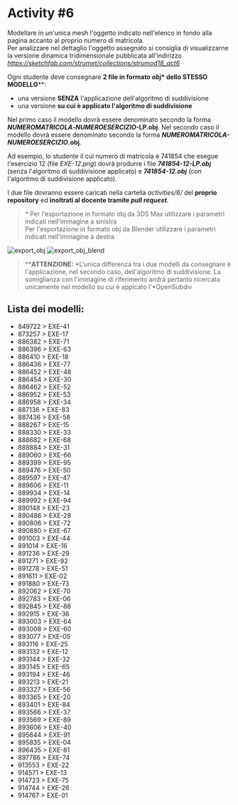 # Activity #6

Modellare in un'unica mesh l'oggetto indicato nell'elenco in fondo alla pagina 
accanto al proprio numero di matricola.   
Per analizzare nel dettaglio l'oggetto assegnato si consiglia di 
visualizzarne la versione dinamica tridimensionale pubblicata
all'indirizzo *https://sketchfab.com/strumet/collections/strumod18_act6*

Ogni studente deve consegnare **2 file in formato _obj_\* dello STESSO 
MODELLO**\*\*:

- una versione **SENZA** l'applicazione dell'algoritmo di suddivisione
- una versione **su cui è applicato l'algoritmo di suddivisione**

Nel primo caso il modello dovrà essere denominato secondo la forma 
**_NUMEROMATRICOLA_-_NUMEROESERCIZIO_-LP.obj**.
Nel secondo caso il modello dovrà essere denominato secondo la forma 
**_NUMEROMATRICOLA-NUMEROESERCIZIO_.obj**.

Ad esempio, lo studente il cui numero di matricola è 741854 che esegue 
l'esercizio 12 (file *EXE-12.png*) dovrà produrre i file 
_**741854-12-LP.obj**_ (senza l'algoritmo di suddivisione applicato) e 
_**741854-12.obj**_ (con l'algoritmo di suddivisione applicato).

I due file dovranno essere caricati nella cartella *activities/6/* del 
**proprio repository** ed **inoltrati al docente tramite _pull request_**.

> \* Per l'esportazione in formato obj da 3DS Max utilizzare i parametri 
indicati nell'immagine a sinistra   
Per l'esportazione in formato obj da Blender utilizzare i parametri indicati 
nell'immagine a destra

![export_obj](https://github.com/strumet/modeling/raw/master/archive/obj_export.png) 
![export_obj_blend](https://github.com/strumet/modeling/raw/master/archive/obj_export_blend.png)

> \*\***ATTENZIONE:** *L'unica differenza tra i due modelli da consegnare è 
l'applicazione, nel secondo caso, dell'algoritmo di suddivisione. La 
somiglianza con l'immagine di riferimento andrà pertanto ricercata unicamente 
nel modello su cui è applcato l'*OpenSubdiv

## Lista dei modelli:

- 849722 > EXE-41
- 873257 > EXE-17
- 886382 > EXE-71
- 886396 > EXE-63
- 886410 > EXE-18
- 886436 > EXE-77
- 886452 > EXE-48
- 886454 > EXE-30
- 886462 > EXE-52
- 886952 > EXE-53
- 886958 > EXE-34
- 887136 > EXE-83
- 887436 > EXE-58
- 888267 > EXE-15
- 888330 > EXE-33
- 888682 > EXE-68
- 888884 > EXE-31
- 889060 > EXE-66
- 889399 > EXE-95
- 889476 > EXE-50
- 889597 > EXE-47
- 889606 > EXE-11
- 889934 > EXE-14
- 889992 > EXE-94
- 890148 > EXE-23
- 890486 > EXE-28
- 890806 > EXE-72
- 890880 > EXE-67
- 891003 > EXE-44
- 891014 > EXE-16
- 891236 > EXE-29
- 891271 > EXE-92
- 891278 > EXE-51
- 891611 > EXE-02
- 891880 > EXE-73
- 892062 > EXE-70
- 892783 > EXE-06
- 892845 > EXE-88
- 892915 > EXE-36
- 893003 > EXE-64
- 893008 > EXE-60
- 893077 > EXE-05
- 893116 > EXE-25
- 893132 > EXE-12
- 893144 > EXE-32
- 893145 > EXE-65
- 893194 > EXE-46
- 893213 > EXE-21
- 893327 > EXE-56
- 893365 > EXE-20
- 893401 > EXE-84
- 893566 > EXE-37
- 893569 > EXE-89
- 893606 > EXE-40
- 895644 > EXE-91
- 895835 > EXE-04
- 896435 > EXE-81
- 897786 > EXE-74
- 913553 > EXE-22
- 914571 > EXE-13
- 914723 > EXE-75
- 914744 > EXE-26
- 914767 > EXE-01
